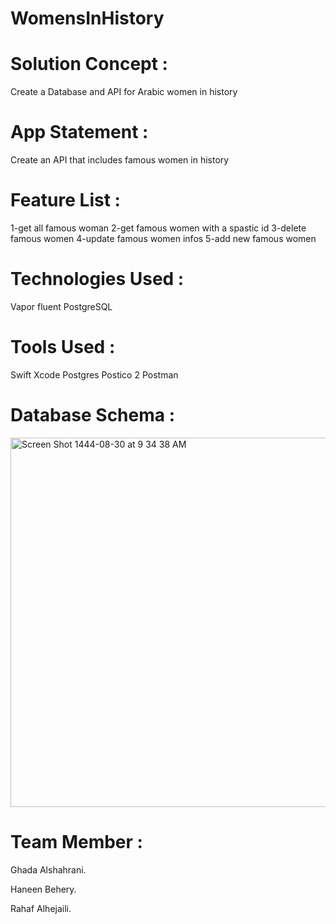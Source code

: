 # WomensInHistory

# Solution Concept :

Create a Database and API for Arabic women in history

# App Statement :

Create an API that includes famous women in history

# Feature List :

1-get all famous woman
2-get famous women with a spastic id
3-delete famous women
4-update famous women infos
5-add new famous women

# Technologies Used :

Vapor
fluent
PostgreSQL

# Tools Used :

Swift
Xcode
Postgres
Postico 2
Postman

# Database Schema :

<img width="591" alt="Screen Shot 1444-08-30 at 9 34 38 AM" src="https://user-images.githubusercontent.com/116793866/226826104-ee60f1a9-1dc1-426f-9183-8bc5fa35714a.png">


# Team Member :
Ghada Alshahrani.

Haneen Behery.

Rahaf Alhejaili.


